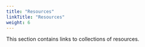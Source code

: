 ```yaml
---
title: "Resources"
linkTitle: "Resources"
weight: 6
---
```


This section contains links to collections of resources.
